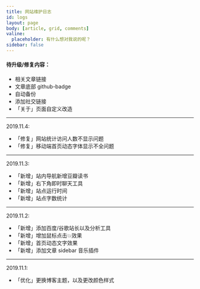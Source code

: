 ```yaml
---
title: 网站维护日志
id: logs
layout: page
body: [article, grid, comments]
valine:
  placeholder: 有什么想对我说的呢？
sidebar: false
---
```


#### 待升级/修复内容：
- 相关文章链接
- 文章底部 github-badge
- 自动备份 
- 添加社交链接
- 「关于」页面自定义改造


---
2019.11.4:
- 「修复」网站统计访问人数不显示问题
- 「修复」移动端首页动态字体显示不全问题



---

2019.11.3:
- 「新增」站内导航新增豆瓣读书
- 「新增」右下角即时聊天工具
- 「新增」站点运行时间
- 「新增」站点字数统计

---

2019.11.2:
- 「新增」添加百度/谷歌站长以及分析工具
- 「新增」增加鼠标点击💥效果
- 「新增」首页动态文字效果
- 「新增」添加文章 sidebar 音乐插件


---

2019.11.1:
- 「优化」更换博客主题，以及更改颜色样式


